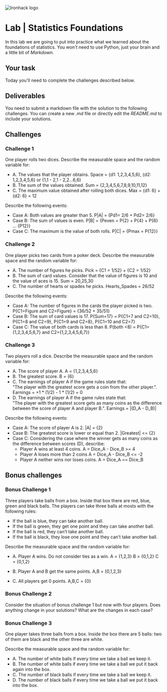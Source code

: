 ![Ironhack logo](https://i.imgur.com/1QgrNNw.png)

# Lab | Statistics Foundations
In this lab we are going to put into practice what we learned about the foundations of statistics. You won't need to use Python, just your brain and a little bit of *Markdown*. 

## Your task
Today you'll need to complete the challenges described below.

## Deliverables
You need to submit a markdown file with the solution to the following challenges. You can create a new *.md* file or directly edit the *README.md* to include your solutions.

## Challenges
### Challenge 1
One player rolls two dices. Describe the measurable space and the random variable for:
* A. The values that the player obtains.
    Space = {d1: 1,2,3,4,5,6}, {d2: 1,2,3,4,5,6} or {1,1 - 2,1 - 2,2...6,6}
* B. The sum of the values obtained.
    Sum = {2,3,4,5,6,7,8,9,10,11,12}
* C. The maximum value obtained after rolling both dices.
    Max = {d1: 6} + {d2: 6} = 12

Describe the following events:
* Case A: Both values are greater than 5.
P|A| = {Pd1= 2/6 + Pd2= 2/6}
* Case B: The sum of values is even.
P|B| = {Peven = P{2} + P{4} + P{6} ... {P12}}
* Case C: The maximum is the value of both rolls.
P|C| = {Pmax = P{12}}

### Challenge 2
One player picks two cards from a poker deck. Describe the measurable space and the random variable for:
* A. The number of figures he picks.
Pick = {C1 = 1/52} + {C2 = 1/52}
* B. The sum of card values. Consider that the value of figures is 10 and the value of aces is 15.
Sum = 20,25,30
* C. The number of hearts or spades he picks.
Hearts_Spades = 26/52

Describe the following events:
* Case A: The number of figures in the cards the player picked is two.
P{C1=Figure and C2=Figure} = {36/52 + 35/51}
* Case B: The sum of card values is 17.
P{Sum=17} = P{C1=7 and C2=10}, P{C1=8 and C2=9}, P{C1=9 and C2=8}, P{C1=10 and C2=7}
* Case C: The value of both cards is less than 8.
P(both <8) = P{C1={1,2,3,4,5,6,7} and C2={1,2,3,4,5,6,7}}

### Challenge 3
Two players roll a dice. Describe the measurable space and the random variable for:
* A. The score of player A.
A = {1,2,3,4,5,6}
* B. The greatest score.
B = {6}
* C. The earnings of player A if the game rules state that:  
"The player with the greatest score gets a coin from the other player.".
Earnings = +1 * (1/2) - 1 * (1/2) = 0
* D. The earnings of player A if the game rules state that:  
"The player with the greatest score gets as many coins as the difference between the score of player A and player B.". 
Earnings = |(D_A - D_B)|

Describe the following events:
* Case A: The score of player A is 2.
|A| = {2}
* Case B: The greatest score is lower or equal than 2.
|Greatest| <= {2}
* Case C: Considering the case where the winner gets as many coins as the difference between scores (D), describe: 
  * Player A wins at least 4 coins.
A = Dice_A - Dice_B >= 4
  * Player A loses more than 2 coins
A = Dice_A - Dice_B <= -2
  * Player A neither wins nor loses coins.
A = Dice_A == Dice_B

## Bonus challenges
### Bonus Challenge 1
Three players take balls from a box. Inside that box there are red, blue, green and black balls. The players can take three balls at mosts with the following rules:

* If the ball is blue, they can take another ball.
* If the ball is green, they get one point and they can take another ball.
* If the ball is red, they can’t take another ball.
* If the ball is black, they lose one point and they can’t take another ball.

Describe the measurable space and the random variable for:
* A. Player A wins. Do not consider ties as a win.
A = {1,2,3}
B = {0,1,2}
C = {0,1,2}
* B. Player A and B get the same points.
A,B = {0,1,2,3}

* C. All players get 0 points.
A,B,C = {0}

### Bonus Challenge 2
Consider the situation of bonus challenge 1 but now with four players. Does anything change in your solutions? What are the changes in each case?

### Bonus Challenge 3
One player takes three balls from a box. Inside the box there are 5 balls: two of them are black and the other three are white. 

Describe the measurable space and the random variable for:
* A. The number of white balls if every time we take a ball we keep it.
* B. The number of white balls if every time we take a ball we put it back again into the box.
* C. The number of black balls if every time we take a ball we keep it.
* D. The number of black balls if every time we take a ball we put it back into the box.
